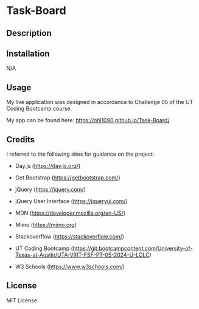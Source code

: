 # Task-Board


## Description




## Installation

N/A


## Usage

My live application was designed in accordance to Challenge 05 of the UT Coding Bootcamp course.

My app can be found here: https://nhl1090.github.io/Task-Board/


## Credits

I referred to the following sites for guidance on the project:

- Day.js (https://day.js.org/)

- Get Bootstrap (https://getbootstrap.com/)

- jQuery (https://jquery.com/)

- jQuery User Interface (https://jqueryui.com/)

- MDN (https://developer.mozilla.org/en-US/)

- Mimo (https://mimo.org)

- Stackoverflow (https://stackoverflow.com/)

- UT Coding Bootcamp (https://git.bootcampcontent.com/University-of-Texas-at-Austin/UTA-VIRT-FSF-PT-05-2024-U-LOLC)

- W3 Schools (https://www.w3schools.com/)

## License
MIT License.
